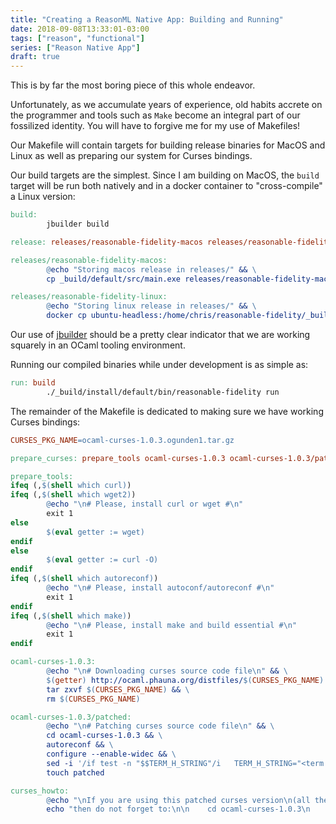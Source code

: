 ```yaml
---
title: "Creating a ReasonML Native App: Building and Running"
date: 2018-09-08T13:33:01-03:00
tags: ["reason", "functional"]
series: ["Reason Native App"]
draft: true
---
```


This is by far the most boring piece of this whole endeavor.

Unfortunately, as we accumulate years of experience, old habits accrete on the programmer and tools such as `Make` become an integral part of our fossilized identity. You will have to forgive me for my use of Makefiles!

<!--more-->

Our Makefile will contain targets for building release binaries for MacOS and Linux as well as preparing our system for Curses bindings.

Our build targets are the simplest. Since I am building on MacOS, the `build` target will be run both natively and in a docker container to "cross-compile" a Linux version:

```makefile
build:
        jbuilder build

release: releases/reasonable-fidelity-macos releases/reasonable-fidelity-linux

releases/reasonable-fidelity-macos:
        @echo "Storing macos release in releases/" && \
        cp _build/default/src/main.exe releases/reasonable-fidelity-macos

releases/reasonable-fidelity-linux:
        @echo "Storing linux release in releases/" && \
        docker cp ubuntu-headless:/home/chris/reasonable-fidelity/_build/default/src/main.exe releases/reasonable-fidelity-linux
```

Our use of [jbuilder](https://github.com/andyli/jbuilder) should be a pretty clear indicator that we are working squarely in an OCaml tooling environment.

Running our compiled binaries while under development is as simple as:

```makefile
run: build
        ./_build/install/default/bin/reasonable-fidelity run

```

The remainder of the Makefile is dedicated to making sure we have working Curses bindings:

```makefile
CURSES_PKG_NAME=ocaml-curses-1.0.3.ogunden1.tar.gz

prepare_curses: prepare_tools ocaml-curses-1.0.3 ocaml-curses-1.0.3/patched curses_howto

prepare_tools:
ifeq (,$(shell which curl))
ifeq (,$(shell which wget2))
        @echo "\n# Please, install curl or wget #\n"
        exit 1
else
        $(eval getter := wget)
endif
else
        $(eval getter := curl -O)
endif
ifeq (,$(shell which autoreconf))
        @echo "\n# Please, install autoconf/autoreconf #\n"
        exit 1
endif
ifeq (,$(shell which make))
        @echo "\n# Please, install make and build essential #\n"
        exit 1
endif

ocaml-curses-1.0.3:
        @echo "\n# Downloading curses source code file\n" && \
        $(getter) http://ocaml.phauna.org/distfiles/$(CURSES_PKG_NAME) && \
        tar zxvf $(CURSES_PKG_NAME) && \
        rm $(CURSES_PKG_NAME)

ocaml-curses-1.0.3/patched:
        @echo "\n# Patching curses source code file\n" && \
        cd ocaml-curses-1.0.3 && \
        autoreconf && \
        configure --enable-widec && \
        sed -i '/if test -n "$$TERM_H_STRING"/i   TERM_H_STRING="<term.h>"' configure && \
        touch patched

curses_howto:
        @echo "\nIf you are using this patched curses version\n(all the patch does is lie about 'term.h')" && \
        echo "then do not forget to:\n\n    cd ocaml-curses-1.0.3\n    make all opt install\n"
```
